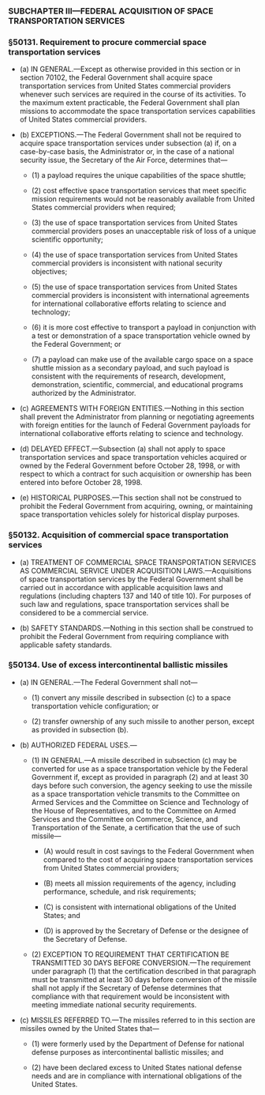 ### SUBCHAPTER III—FEDERAL ACQUISITION OF SPACE TRANSPORTATION SERVICES

### §50131. Requirement to procure commercial space transportation services
* (a) IN GENERAL.—Except as otherwise provided in this section or in section 70102, the Federal Government shall acquire space transportation services from United States commercial providers whenever such services are required in the course of its activities. To the maximum extent practicable, the Federal Government shall plan missions to accommodate the space transportation services capabilities of United States commercial providers.

* (b) EXCEPTIONS.—The Federal Government shall not be required to acquire space transportation services under subsection (a) if, on a case-by-case basis, the Administrator or, in the case of a national security issue, the Secretary of the Air Force, determines that—

  * (1) a payload requires the unique capabilities of the space shuttle;

  * (2) cost effective space transportation services that meet specific mission requirements would not be reasonably available from United States commercial providers when required;

  * (3) the use of space transportation services from United States commercial providers poses an unacceptable risk of loss of a unique scientific opportunity;

  * (4) the use of space transportation services from United States commercial providers is inconsistent with national security objectives;

  * (5) the use of space transportation services from United States commercial providers is inconsistent with international agreements for international collaborative efforts relating to science and technology;

  * (6) it is more cost effective to transport a payload in conjunction with a test or demonstration of a space transportation vehicle owned by the Federal Government; or

  * (7) a payload can make use of the available cargo space on a space shuttle mission as a secondary payload, and such payload is consistent with the requirements of research, development, demonstration, scientific, commercial, and educational programs authorized by the Administrator.


* (c) AGREEMENTS WITH FOREIGN ENTITIES.—Nothing in this section shall prevent the Administrator from planning or negotiating agreements with foreign entities for the launch of Federal Government payloads for international collaborative efforts relating to science and technology.

* (d) DELAYED EFFECT.—Subsection (a) shall not apply to space transportation services and space transportation vehicles acquired or owned by the Federal Government before October 28, 1998, or with respect to which a contract for such acquisition or ownership has been entered into before October 28, 1998.

* (e) HISTORICAL PURPOSES.—This section shall not be construed to prohibit the Federal Government from acquiring, owning, or maintaining space transportation vehicles solely for historical display purposes.

### §50132. Acquisition of commercial space transportation services
* (a) TREATMENT OF COMMERCIAL SPACE TRANSPORTATION SERVICES AS COMMERCIAL SERVICE UNDER ACQUISITION LAWS.—Acquisitions of space transportation services by the Federal Government shall be carried out in accordance with applicable acquisition laws and regulations (including chapters 137 and 140 of title 10). For purposes of such law and regulations, space transportation services shall be considered to be a commercial service.

* (b) SAFETY STANDARDS.—Nothing in this section shall be construed to prohibit the Federal Government from requiring compliance with applicable safety standards.

### §50134. Use of excess intercontinental ballistic missiles
* (a) IN GENERAL.—The Federal Government shall not—

  * (1) convert any missile described in subsection (c) to a space transportation vehicle configuration; or

  * (2) transfer ownership of any such missile to another person, except as provided in subsection (b).


* (b) AUTHORIZED FEDERAL USES.—

  * (1) IN GENERAL.—A missile described in subsection (c) may be converted for use as a space transportation vehicle by the Federal Government if, except as provided in paragraph (2) and at least 30 days before such conversion, the agency seeking to use the missile as a space transportation vehicle transmits to the Committee on Armed Services and the Committee on Science and Technology of the House of Representatives, and to the Committee on Armed Services and the Committee on Commerce, Science, and Transportation of the Senate, a certification that the use of such missile—

    * (A) would result in cost savings to the Federal Government when compared to the cost of acquiring space transportation services from United States commercial providers;

    * (B) meets all mission requirements of the agency, including performance, schedule, and risk requirements;

    * (C) is consistent with international obligations of the United States; and

    * (D) is approved by the Secretary of Defense or the designee of the Secretary of Defense.


  * (2) EXCEPTION TO REQUIREMENT THAT CERTIFICATION BE TRANSMITTED 30 DAYS BEFORE CONVERSION.—The requirement under paragraph (1) that the certification described in that paragraph must be transmitted at least 30 days before conversion of the missile shall not apply if the Secretary of Defense determines that compliance with that requirement would be inconsistent with meeting immediate national security requirements.


* (c) MISSILES REFERRED TO.—The missiles referred to in this section are missiles owned by the United States that—

  * (1) were formerly used by the Department of Defense for national defense purposes as intercontinental ballistic missiles; and

  * (2) have been declared excess to United States national defense needs and are in compliance with international obligations of the United States.